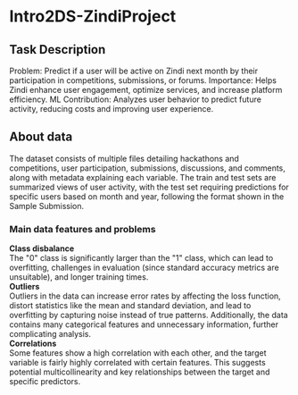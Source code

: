# Intro2DS-ZindiProject

## Task Description  
Problem: Predict if a user will be active on Zindi next month by their participation in competitions, submissions, or forums.
Importance: Helps Zindi enhance user engagement, optimize services, and increase platform efficiency.
ML Contribution: Analyzes user behavior to predict future activity, reducing costs and improving user experience.

## About data

The dataset consists of multiple files detailing hackathons and competitions, user participation, submissions, discussions, and comments, along with metadata explaining each variable. The train and test sets are summarized views of user activity, with the test set requiring predictions for specific users based on month and year, following the format shown in the Sample Submission.

### Main data features and problems
**Class disbalance**  
The "0" class is significantly larger than the "1" class, which can lead to overfitting, challenges in evaluation (since standard accuracy metrics are unsuitable), and longer training times.  
**Outliers**  
Outliers in the data can increase error rates by affecting the loss function, distort statistics like the mean and standard deviation, and lead to overfitting by capturing noise instead of true patterns. Additionally, the data contains many categorical features and unnecessary information, further complicating analysis.  
**Correlations**  
Some features show a high correlation with each other, and the target variable is fairly highly correlated with certain features. This suggests potential multicollinearity and key relationships between the target and specific predictors.  
